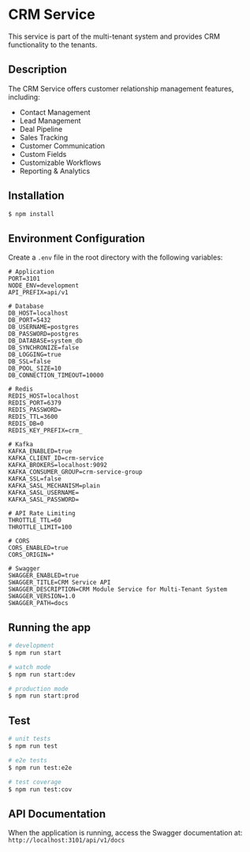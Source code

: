 # CRM Service

This service is part of the multi-tenant system and provides CRM functionality to the tenants.

## Description

The CRM Service offers customer relationship management features, including:

- Contact Management
- Lead Management
- Deal Pipeline
- Sales Tracking
- Customer Communication
- Custom Fields
- Customizable Workflows
- Reporting & Analytics

## Installation

```bash
$ npm install
```

## Environment Configuration

Create a `.env` file in the root directory with the following variables:

```
# Application
PORT=3101
NODE_ENV=development
API_PREFIX=api/v1

# Database
DB_HOST=localhost
DB_PORT=5432
DB_USERNAME=postgres
DB_PASSWORD=postgres
DB_DATABASE=system_db
DB_SYNCHRONIZE=false
DB_LOGGING=true
DB_SSL=false
DB_POOL_SIZE=10
DB_CONNECTION_TIMEOUT=10000

# Redis
REDIS_HOST=localhost
REDIS_PORT=6379
REDIS_PASSWORD=
REDIS_TTL=3600
REDIS_DB=0
REDIS_KEY_PREFIX=crm_

# Kafka
KAFKA_ENABLED=true
KAFKA_CLIENT_ID=crm-service
KAFKA_BROKERS=localhost:9092
KAFKA_CONSUMER_GROUP=crm-service-group
KAFKA_SSL=false
KAFKA_SASL_MECHANISM=plain
KAFKA_SASL_USERNAME=
KAFKA_SASL_PASSWORD=

# API Rate Limiting
THROTTLE_TTL=60
THROTTLE_LIMIT=100

# CORS
CORS_ENABLED=true
CORS_ORIGIN=*

# Swagger
SWAGGER_ENABLED=true
SWAGGER_TITLE=CRM Service API
SWAGGER_DESCRIPTION=CRM Module Service for Multi-Tenant System
SWAGGER_VERSION=1.0
SWAGGER_PATH=docs
```

## Running the app

```bash
# development
$ npm run start

# watch mode
$ npm run start:dev

# production mode
$ npm run start:prod
```

## Test

```bash
# unit tests
$ npm run test

# e2e tests
$ npm run test:e2e

# test coverage
$ npm run test:cov
```

## API Documentation

When the application is running, access the Swagger documentation at:
`http://localhost:3101/api/v1/docs`
